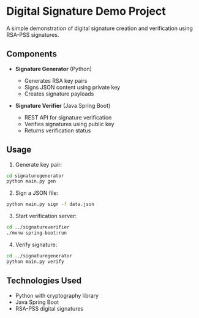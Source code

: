 # Digital Signature Demo Project

A simple demonstration of digital signature creation and verification using RSA-PSS signatures.

## Components

- **Signature Generator** (Python)

  - Generates RSA key pairs
  - Signs JSON content using private key
  - Creates signature payloads

- **Signature Verifier** (Java Spring Boot)
  - REST API for signature verification
  - Verifies signatures using public key
  - Returns verification status

## Usage

1. Generate key pair:

```sh
cd signaturegenerator
python main.py gen
```

2. Sign a JSON file:

```sh
python main.py sign -f data.json
```

3. Start verification server:

```sh
cd ../signatureverifier
./mvnw spring-boot:run
```

4. Verify signature:

```sh
cd ../signaturegenerator
python main.py verify
```

## Technologies Used

- Python with cryptography library
- Java Spring Boot
- RSA-PSS digital signatures

